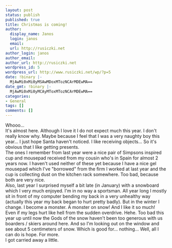 ```yaml
---
layout: post
status: publish
published: true
title: Christmas is coming!
author:
  display_name: Janos
  login: janos
  email: 
  url: http://rusiczki.net
author_login: janos
author_email: 
author_url: http://rusiczki.net
wordpress_id: 5
wordpress_url: http://www.rusiczki.net/wp/?p=5
date: !binary |-
  MjAwMi0xMi0yMSAwMDoxMTozNCArMDEwMA==
date_gmt: !binary |-
  MjAwMi0xMi0yMCAyMToxMTozNCArMDEwMA==
categories:
- General
tags: []
comments: []
---
```

<p>Whooo...<br />
It's almost here. Although I love it I do not expect much this year. I don't really know why. Maybe because I feel that I was a very naughty boy this year... I just hope Santa haven't noticed. I like receiving objects... So it's obvious that I like getting presents.<br />
The ones I remember from last year were a nice pair of Simpsons inspired cup and mousepad received from my cousin who's in Spain for almost 2 years now. I haven't used neither of these yet because I have a nice gel mousepad which I've "borrowed" from the firm I worked at last year and the cup is collecting dust on the kitchen rack somewhere. Too bad, because both are very nice.<br />
Also, last year I surprised myself a bit late (in January) with a snowboard which I very much enjoyed. I'm in no way a sportsman. All year long I mostly sit in front of my computer bending my back in a very unhealthy way (actually this year my back began to hurt pretty badly). But in the winter I change. I become a monster. A monster on snow! And I like it so much! Even if my legs hurt like hell from the sudden overdrive. Hehe. Too bad this year up until now the Gods of the snow haven't been too generous with us boarders / skiers around here. And so I'm looking out on the window and see about 5 centimeters of snow. Which is good for... nothing... Well, all I can do is hope. For more.<br />
I got carried away a little.</p>
